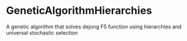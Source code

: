 # GeneticAlgorithmHierarchies
 A genetic algorithm that solves dejong F5 function using hierarchies and universal stochastic selection
